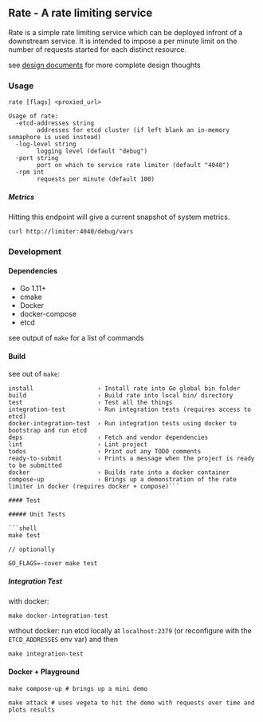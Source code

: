 Rate - A rate limiting service
------------------------------------------

Rate is a simple rate limiting service which can be deployed infront of a downstream service.
It is intended to impose a per minute limit on the number of requests started for each distinct resource.

see [design documents](./docs/DESIGN.md) for more complete design thoughts

### Usage

```shell
rate [flags] <proxied_url>

Usage of rate:
  -etcd-addresses string
    	addresses for etcd cluster (if left blank an in-memory semaphore is used instead)
  -log-level string
    	logging level (default "debug")
  -port string
    	port on which to service rate limiter (default "4040")
  -rpm int
    	requests per minute (default 100)
```

##### Metrics

Hitting this endpoint will give a current snapshot of system metrics.

```
curl http://limiter:4040/debug/vars
```

### Development

#### Dependencies

- Go 1.11+
- cmake
- Docker
- docker-compose
- etcd

see output of `make` for a list of commands

#### Build

see out of `make`:

```shell
install                  › Install rate into Go global bin folder
build                    › Build rate into local bin/ directory
test                     › Test all the things
integration-test         › Run integration tests (requires access to etcd)
docker-integration-test  › Run integration tests using docker to bootstrap and run etcd
deps                     › Fetch and vendor dependencies
lint                     › Lint project
todos                    › Print out any TODO comments
ready-to-submit          › Prints a message when the project is ready to be submitted
docker                   › Builds rate into a docker container
compose-up               › Brings up a demonstration of the rate limiter in docker (requires docker + compose)```

#### Test

##### Unit Tests

```shell
make test

// optionally

GO_FLAGS=-cover make test
```

##### Integration Test

with docker:

```shell
make docker-integration-test
```

without docker: run etcd locally at `localhost:2379` (or reconfigure with the `ETCD_ADDRESSES` env var) and then

```shell
make integration-test
```

#### Docker + Playground

```
make compose-up # brings up a mini demo

make attack # uses vegeta to hit the demo with requests over time and plots results
```

